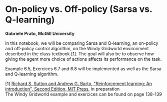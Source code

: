 # On-policy vs. Off-policy (Sarsa vs. Q-learning)
<b>Gabriele Prato, McGill University</b><br/>

In this notebook, we will be comparing Sarsa and Q-learning, an on-policy and off-policy control algorithm, on the Windy Gridworld environment described in the class textbook [1]. The goal will also be to observe how giving the agent more choice of actions affects its performance on the task.

Example 6.5, Exercices 6.7 and 6.8 will be implemented as well as the Sarsa and Q-learning algorithm.<br/>

[1] <a href="https://webdocs.cs.ualberta.ca/~sutton/book/the-book-2nd.html">Richard S. Sutton and Andrew G. Barto, "Reinforcement learning: An introduction", Second Edition, MIT Press</a>, in preparation<br />
The Windy Gridworld example and exercices can be found on page 138-139